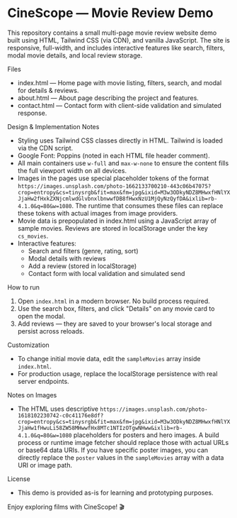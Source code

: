 # CineScope — Movie Review Demo

This repository contains a small multi-page movie review website demo built using HTML, Tailwind CSS (via CDN), and vanilla JavaScript. The site is responsive, full-width, and includes interactive features like search, filters, modal movie details, and local review storage.

Files
- index.html — Home page with movie listing, filters, search, and modal for details & reviews.
- about.html — About page describing the project and features.
- contact.html — Contact form with client-side validation and simulated response.

Design & Implementation Notes
- Styling uses Tailwind CSS classes directly in HTML. Tailwind is loaded via the CDN script.
- Google Font: Poppins (noted in each HTML file header comment).
- All main containers use `w-full` and `max-w-none` to ensure the content fills the full viewport width on all devices.
- Images in the pages use special placeholder tokens of the format `https://images.unsplash.com/photo-1662133700210-443c06b47075?crop=entropy&cs=tinysrgb&fit=max&fm=jpg&ixid=M3w3ODkyNDZ8MHwxfHNlYXJjaHw2fHxkZXNjcmlwdGlvbnxlbnwwfDB8fHwxNzU1MjQyNzQyfDA&ixlib=rb-4.1.0&q=80&w=1080`. The runtime that consumes these files can replace these tokens with actual images from image providers.
- Movie data is prepopulated in index.html using a JavaScript array of sample movies. Reviews are stored in localStorage under the key `cs_movies`.
- Interactive features:
  - Search and filters (genre, rating, sort)
  - Modal details with reviews
  - Add a review (stored in localStorage)
  - Contact form with local validation and simulated send

How to run
1. Open `index.html` in a modern browser. No build process required.
2. Use the search box, filters, and click "Details" on any movie card to open the modal.
3. Add reviews — they are saved to your browser's local storage and persist across reloads.

Customization
- To change initial movie data, edit the `sampleMovies` array inside `index.html`.
- For production usage, replace the localStorage persistence with real server endpoints.

Notes on Images
- The HTML uses descriptive `https://images.unsplash.com/photo-1618102230742-c0c41176e8df?crop=entropy&cs=tinysrgb&fit=max&fm=jpg&ixid=M3w3ODkyNDZ8MHwxfHNlYXJjaHw1fHwuLi58ZW58MHwwfHx8MTc1NTIzOTgwNHww&ixlib=rb-4.1.0&q=80&w=1080` placeholders for posters and hero images. A build process or runtime image fetcher should replace those with actual URLs or base64 data URIs. If you have specific poster images, you can directly replace the `poster` values in the `sampleMovies` array with a data URI or image path.

License
- This demo is provided as-is for learning and prototyping purposes.

Enjoy exploring films with CineScope! 🎬

